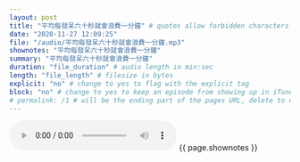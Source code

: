 ```yaml
---
layout: post
title: "平均每發呆六十秒就會浪費一分鐘" # quotes allow forbidden characters like the colon
date: "2020-11-27 12:09:25"
file: "/audio/平均每發呆六十秒就會浪費一分鐘.mp3"
shownotes: "平均每發呆六十秒就會浪費一分鐘"
summary: "平均每發呆六十秒就會浪費一分鐘"
duration: "file_duration" # audio length in min:sec
length: "file_length" # filesize in bytes
explicit: "no" # change to yes to flag with the explicit tag
block: "no" # change to yes to keep an episode from showing up in iTunes
# permalink: /1 # will be the ending part of the pages URL, delete to default to the title
---
```


<audio controls>
<source src="{{site.url}}{{site.baseurl}}{{ page.file }}" type="audio/x-mp3">
Your browser does not support the audio element.
</audio>
{{ page.shownotes }}
